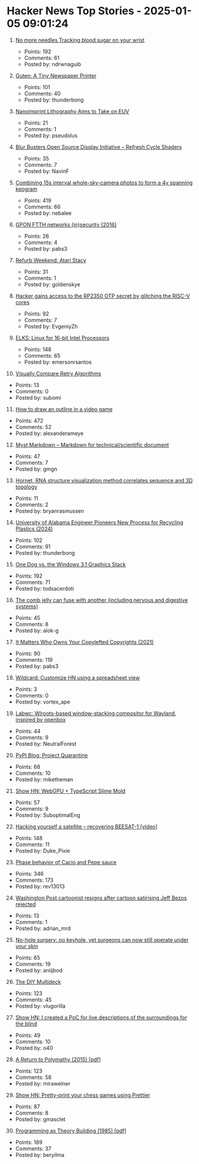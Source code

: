 # Hacker News Top Stories - 2025-01-05 09:01:24

1. [No more needles Tracking blood sugar on your wrist](https://uwaterloo.ca/news/media/no-more-needles-tracking-blood-sugar-your-wrist)
   - Points: 192
   - Comments: 61
   - Posted by: ndrwnaguib

2. [Guten: A Tiny Newspaper Printer](https://amanvir.com/guten)
   - Points: 101
   - Comments: 40
   - Posted by: thunderbong

3. [Nanoimprint Lithography Aims to Take on EUV](https://spectrum.ieee.org/nanoimprint-lithography)
   - Points: 21
   - Comments: 1
   - Posted by: pseudolus

4. [Blur Busters Open Source Display Initiative – Refresh Cycle Shaders](https://blurbusters.com/blur-busters-open-source-display-initative-refresh-cycle-shaders/)
   - Points: 35
   - Comments: 7
   - Posted by: NavinF

5. [Combining 15s interval whole-sky-camera photos to form a 4y spanning keogram](https://astrodon.social/@cgbassa/113770318993975063)
   - Points: 419
   - Comments: 66
   - Posted by: nebalee

6. [GPON FTTH networks (in)security (2016)](https://pierrekim.github.io/blog/2016-11-01-gpon-ftth-networks-insecurity.html#introduction)
   - Points: 26
   - Comments: 4
   - Posted by: pabs3

7. [Refurb Weekend: Atari Stacy](http://oldvcr.blogspot.com/2025/01/refurb-weekend-atari-stacy.html)
   - Points: 31
   - Comments: 1
   - Posted by: goldenskye

8. [Hacker gains access to the RP2350 OTP secret by glitching the RISC-V cores](https://www.tomshardware.com/raspberry-pi/it-looks-like-the-raspberry-pi-rp2350-hacking-challenge-has-been-beaten-hacker-gains-access-to-the-otp-secret-by-glitching-the-risc-v-cores-to-enable-debugging)
   - Points: 92
   - Comments: 7
   - Posted by: EvgeniyZh

9. [ELKS: Linux for 16-bit Intel Processors](https://github.com/ghaerr/elks)
   - Points: 148
   - Comments: 65
   - Posted by: emersonrsantos

10. [Visually Compare Retry Algorithms](https://www.compareretries.com/)
   - Points: 13
   - Comments: 0
   - Posted by: subomi

11. [How to draw an outline in a video game](https://ameye.dev/notes/rendering-outlines/)
   - Points: 472
   - Comments: 52
   - Posted by: alexanderameye

12. [Myst Markdown – Markdown for technical/scientific document](https://mystmd.org/guide)
   - Points: 47
   - Comments: 7
   - Posted by: gmgn

13. [Hornet, RNA structure visualization method correlates sequence and 3D topology](https://phys.org/news/2024-12-hornet-rna-visualization-method-sequence.html)
   - Points: 11
   - Comments: 2
   - Posted by: bryanrasmussen

14. [University of Alabama Engineer Pioneers New Process for Recycling Plastics (2024)](https://news.ua.edu/2024/10/ua-chemical-engineer-plastic-recycling/)
   - Points: 102
   - Comments: 91
   - Posted by: thunderbong

15. [One Dog vs. the Windows 3.1 Graphics Stack](https://wuffs.org/blog/windows-3x-graphics)
   - Points: 192
   - Comments: 71
   - Posted by: todsacerdoti

16. [The comb jelly can fuse with another (including nervous and digestive systems)](https://www.cnn.com/2024/12/30/science/comb-jellies-fuse-single-organism/index.html)
   - Points: 45
   - Comments: 8
   - Posted by: alok-g

17. [It Matters Who Owns Your Copylefted Copyrights (2021)](https://sfconservancy.org/blog/2021/jun/30/who-should-own-foss-copyrights/)
   - Points: 90
   - Comments: 119
   - Posted by: pabs3

18. [Wildcard: Customize HN using a spreadsheet view](https://www.geoffreylitt.com/wildcard/)
   - Points: 3
   - Comments: 0
   - Posted by: vortex_ape

19. [Labwc: Wlroots-based window-stacking compositor for Wayland, inspired by openbox](https://labwc.github.io/)
   - Points: 44
   - Comments: 9
   - Posted by: NeutralForest

20. [PyPI Blog: Project Quarantine](https://blog.pypi.org/posts/2024-12-30-quarantine/)
   - Points: 68
   - Comments: 10
   - Posted by: miketheman

21. [Show HN: WebGPU + TypeScript Slime Mold](https://github.com/SuboptimalEng/slime-sim-webgpu)
   - Points: 57
   - Comments: 9
   - Posted by: SuboptimalEng

22. [Hacking yourself a satellite – recovering BEESAT-1 [video]](https://media.ccc.de/v/38c3-hacking-yourself-a-satellite-recovering-beesat-1)
   - Points: 148
   - Comments: 11
   - Posted by: Duke_Pixie

23. [Phase behavior of Cacio and Pepe sauce](https://arxiv.org/abs/2501.00536)
   - Points: 346
   - Comments: 173
   - Posted by: rev13013

24. [Washington Post cartoonist resigns after cartoon satirising Jeff Bezos rejected](https://www.abc.net.au/news/2025-01-05/washington-post-cartoonist-resigns-over-jeff-bezos-cartoon/104786100)
   - Points: 13
   - Comments: 1
   - Posted by: adrian_mrd

25. [No-hole surgery: no keyhole, yet surgeons can now still operate under your skin](https://www.nibib.nih.gov/news-events/newsroom/getting-under-your-skin-3d-printing-technique-builds-structures-through-tissues)
   - Points: 65
   - Comments: 19
   - Posted by: aniijbod

26. [The DIY Multideck](https://diymultideck.mauri.app/manual/)
   - Points: 123
   - Comments: 45
   - Posted by: vlugorilla

27. [Show HN: I created a PoC for live descriptions of the surroundings for the blind](https://github.com/o40/seesay)
   - Points: 49
   - Comments: 10
   - Posted by: o40

28. [A Return to Polymathy (2015) [pdf]](https://paulrcohen.github.io/papers/Polymathy.pdf)
   - Points: 123
   - Comments: 58
   - Posted by: mirawelner

29. [Show HN: Pretty-print your chess games using Prettier](https://github.com/gmasclet/prettier-plugin-pgn)
   - Points: 87
   - Comments: 8
   - Posted by: gmasclet

30. [Programming as Theory Building (1985) [pdf]](https://pages.cs.wisc.edu/~remzi/Naur.pdf)
   - Points: 189
   - Comments: 37
   - Posted by: beryilma

